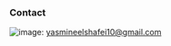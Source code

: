 <!---- ---->
### Contact
![image](https://img.shields.io/badge/Gmail-D14836?style=for-the-badge&logo=gmail&logoColor=white):
yasmineelshafei10@gmail.com <br>
<!---
YasoKarim/YasoKarim is a ✨ special ✨ repository because its `README.md` (this file) appears on your GitHub profile.
You can click the Preview link to take a look at your changes.
👋 Hi, I’m @YasoKarim
- 👀 I’m interested in ...
- 🌱 I’m currently learning ...
- 💞️ I’m looking to collaborate on ...
- 📫 How to reach me ...
--->
